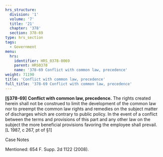 ```yaml
---
hrs_structure:
  division: '1'
  volume: '7'
  title: '21'
  chapter: '378'
  section: 378-69
type: hrs_section
tags:
  - Government
menu:
  hrs:
    identifier: HRS_0378-0069
    parent: HRS0378
    name: '378-69 Conflict with common law, precedence'
weight: 71190
title: 'Conflict with common law, precedence'
full_title: '378-69 Conflict with common law, precedence'
---
```

**[§378-69]** **Conflict with common law, precedence.** The rights created herein shall not be construed to limit the development of the common law nor to preempt the common law rights and remedies on the subject matter of discharges which are contrary to public policy. In the event of a conflict between the terms and provisions of this part and any other law on the subject the more beneficial provisions favoring the employee shall prevail. [L 1987, c 267, pt of §1]

Case Notes

Mentioned: 654 F. Supp. 2d 1122 (2008).
